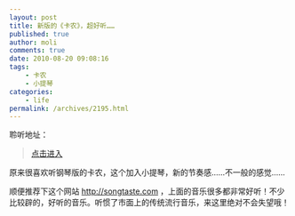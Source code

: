 ```yaml
---
layout: post
title: 新版的《卡农》，超好听……
published: true
author: moli
comments: true
date: 2010-08-20 09:08:16
tags:
    - 卡农
    - 小提琴
categories:
    - life
permalink: /archives/2195.html
---
```

聆听地址：

> [点击进入][1]

原来很喜欢听钢琴版的卡农，这个加入小提琴，新的节奏感……不一般的感觉……

顺便推荐下这个网站 http://songtaste.com ，上面的音乐很多都非常好听！不少比较辟的，好听的音乐。听惯了市面上的传统流行音乐，来这里绝对不会失望哦！

 [1]: http://songtaste.com/song/1710622/
